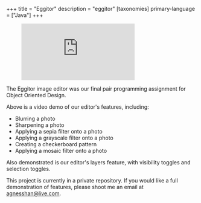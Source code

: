 +++
title = "Eggitor"
description = "eggitor"
[taxonomies]
primary-language = ["Java"]
+++

<figure class="video_container">
  <iframe src="https://www.youtube.com/embed/dTD127PVTK0" frameborder="0" allowfullscreen="true"> </iframe>
</figure>


The Eggitor image editor was our final pair programming assignment for Object Oriented Design.

Above is a video demo of our editor's features, including:

- Blurring a photo
- Sharpening a photo
- Applying a sepia filter onto a photo
- Applying a grayscale filter onto a photo
- Creating a checkerboard pattern
- Applying a mosaic filter onto a photo

Also demonstrated is our editor's layers feature, with visibility toggles and selection toggles. 

This project is currently in a private repository. If you would like a full demonstration of features, please shoot me an email at [agnesshan@live.com](mailto:agnesshan@live.com).
